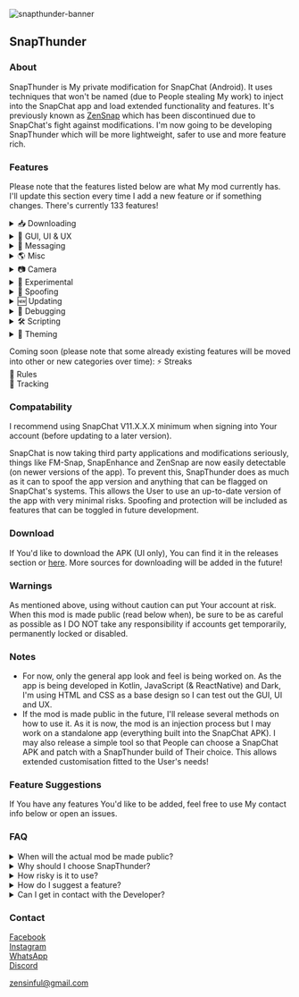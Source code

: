 ![snapthunder-banner](https://github.com/user-attachments/assets/f607a584-48cc-4b31-ab8c-17e34fd3c6f1)
## SnapThunder

### About
SnapThunder is My private modification for SnapChat (Android). It uses techniques that won't be named (due to People stealing My work) to inject into the SnapChat app and load extended functionality and features. It's previously known as [ZenSnap](https://github.com/SinfulZen/ZenSnap) which has been discontinued due to SnapChat's fight against modifications. I'm now going to be developing SnapThunder which will be more lightweight, safer to use and more feature rich.  

### Features  
Please note that the features listed below are what My mod currently has. I'll update this section every time I add a new feature or if something changes. There's currently 133 features!  

<details closed>
  <summary>📥 Downloading</summary>
   
  - `Media Downloading (Auto)`
  - `Self Media Download (Prevention)`
  - `Media Overlay Merging`
  - `Forced Image Format`
  - `Forced Voice Note Format`
  - `Profile Picture Download Button`
  - `Download Button (Opera)`
  - `Context Menu (Chat Downloading)`
  - `Media Logging`
  - `Custom Path Formatting` 
</details>

<details closed>
  <summary>🔌 GUI, UI & UX</summary>
  
  - `Friend Feed Menu Buttons` 
  - `Amoled Dark Mode`
  - `Friend Feed Message Preview` 
  - `Snap Preview`
  - `Bootstrap Override (Default Home Tab & Persistent App Appearance)`
  - `Enhanced Friend Map NameTags`
  - `Prevent Message Scrolling`
  - `Streak Expiration Info`
  - `Hide Friend Feed (Entry)`
  - `Hide Streak Restore Popups`
  - `Hide Quick Add (Friend Feed)`
  - `Hide Story Section` 
  - `Hide UI Components (Voice Record button, Call Buttons, etc)`
  - `Media Quick Info (Opera)`
  - `Old Bitmoji Selfie` 
  - `Disable SpotLight` 
  - `Hide SnapThunder Shortcut (Icon)`
  - `Vertical Story Viewer` 
  - `Message Indicators` 
  - `Stealth Mode Indicator` 
  - `Text Editing Override`
</details>  

<details closed>
  <summary>💬 Messaging</summary>
  
  - `Screenshot Detection Bypass` 
  - `Anonymous Story Viewing`
  - `Disable Story Rewatch Indicator`
  - `Hide "Peek-a-Peek"`
  - `Hide Bitmoji Presence` 
  - `Hide Typing Notifications` 
  - `Unlimited Snap Viewing`
  - `Auto Mark As Read` 
  - `Loop Media PlayBack`
  - `Disable Replay In Friend Feed`
  - `Half Swipe Notifier`
  - `Message Previewing`
  - `Call Confirmation`
  - `Message Auto Saving` 
  - `Prevent Notification Sending`
  - `Friend Actions Notifier`
  - `Enhanced Notifications` 
  - `Notifications Blacklist`
  - `Message Logging`
  - `Gallery Media Override`
  - `Media Metadata (Stripping)`
  - `Message Retention Policy (Bypass)`
  - `Message Action Restrictions (Bypass)`
  - `Remove Locked Group Status` 
 </details>

<details closed>
  <summary>🌎 Misc</summary>
 
  - `Enhanced Location`
  - `Location Update Suspending`
  - `Snapchat Plus` 
  - `Disable Confirmation Dialogs`
  - `Disable Metrics & Analytics`
  - `Disable Story Sections`
  - `Remove Ads`
  - `Disable Permission Requests`
  - `Disable Memories Snap Feed`
  - `Show Spotlight Comments Usernames` 
  - `Video Length Restriction (Bypass)`
  - `Default Video Playback Rate`
  - `Video Playback Rate (Slider)`
  - `Disable GMS Dialogs`
  - `Upload Source Quality (Forced)`
  - `Default Volume Controls (Forced)`
  - `Hide Active Music Status`
  - `Disable Snap Splitting`
</details>

<details closed>
  <summary>📷 Camera</summary>
  
  - `Disable Camera`
  - `Immersive Preview`
  - `Black Photos` 
  - `Custom Frame Rate  (Front & Back)`
  - `HEVC Recording`
  - `Camera Source Encoding (Forced)`
  - `Override Resolution (Front & Back)`
</details> 

<details closed>
  <summary>🧪 Experimental</summary>
  
  - `Session Events`
  - `Device Spoofing`
  - `Local Message Conversion`
  - `Enhanced Chat Action Menu`
  - `Media File Picker`
  - `Story Logging`
  - `Call Recording`
  - `Account Switcher`
  - `Message Editing` 
  - `App Passcode`
  - `Infinite Story Boosting`
  - `My Eyes Only Passcode (Bypass)`
  - `Disable SnapScore Delays`
  - `End-to-End Encryption`
  - `Beta Snapchat Plus Features`
  - `Custom Streaks Expiration (Formatting)`
  - `Friend Adding (Source Spoof)`
  - `Prevent Forced Logout`
</details>  

<details closed>
  <summary>🧿 Spoofing</summary>
   
  - `SnapChat Version`
  - `GMS Version`
  - `Installer Package Name`
  - `Device FingerPrint`
  - `Android ID`
  - `VPN Detection Prevention`
  - `Mock Location Detection Prevention`
  - `Randomize Persistent Device Token`
  - `Spoof IP Address`
  - `Spoof MAC Address`
  - `Spoof OS Status`
</details>

<details closed>
  <summary>🆕 Updating</summary>
   
  - `SnapChat Updates`
  - `SnapThunder Updates`
  - `Application Builds`
  - `App Debugging`

</details>

<details closed>
  <summary>🐞 Debugging</summary>
   
  - `Debug Logs`
  - `Logging`
  - `Config Management`
  - `Feature Loading`
  - `Auto Mapping`
  - `Security Implementations`

</details>

<details closed>
  <summary>🛠️ Scripting</summary>
   
  - `Script Store`
  - `Script Creator`
  - `Your Scripts`
  - `Upload To GitHub`
  - `Backup Scripts`
  - `Wipe Script Data`

</details>

<details closed>
  <summary>🎨 Theming</summary>
   
  - `Theme Store`
  - `Theme Creator`
  - `Default Themes`
  - `Experimental Theming`
  - `Your Themes`
  - `Upload To GitHub`
  - `Backup Themes`
  - `Wipe Theme Data`

</details>

Coming soon (please note that some already existing features will be moved into other or new categories over time):
⚡ Streaks  
📜 Rules  
🎯 Tracking    

### Compatability
I recommend using SnapChat V11.X.X.X minimum when signing into Your account (before updating to a later version).  

SnapChat is now taking third party applications and modifications seriously, things like FM-Snap, SnapEnhance and ZenSnap are now easily detectable (on newer versions of the app). To prevent this, SnapThunder does as much as it can to spoof the app version and anything that can be flagged on SnapChat's systems. This allows the User to use an up-to-date version of the app with very minimal risks. Spoofing and protection will be included as features that can be toggled in future development.  

### Download
If You'd like to download the APK (UI only), You can find it in the releases section or [here](https://github.com/SinfulZen/SnapThunder/releases/download/1.0.0/SnapThunder-UI.apk). More sources for downloading will be added in the future!

### Warnings
As mentioned above, using without caution can put Your account at risk. When this mod is made public (read below when), be sure to be as careful as possible as I DO NOT take any responsibility if accounts get temporarily, permanently locked or disabled.  

### Notes
- For now, only the general app look and feel is being worked on. As the app is being developed in Kotlin, JavaScript (& ReactNative) and Dark, I'm using HTML and CSS as a base design so I can test out the GUI, UI and UX.
- If the mod is made public in the future, I'll release several methods on how to use it. As it is now, the mod is an injection process but I may work on a standalone app (everything built into the SnapChat APK). I may also release a simple tool so that People can choose a SnapChat APK and patch with a SnapThunder build of Their choice. This allows extended customisation fitted to the User's needs!

### Feature Suggestions
If You have any features You'd like to be added, feel free to use My contact info below or open an issues.  

### FAQ  
<details closed>
  <summary>When will the actual mod be made public?</summary>
   
`It depends on how much attention the project gets. There's no point in releasing something if People aren't interested in it.`

</details>

<details closed>
  <summary>Why should I choose SnapThunder?</summary>
   
`That's a great question! For those who use SnapEnhance, SnapThunder is quite similar but is more lightweight, feature rich and safer to use.`

</details>

<details closed>
  <summary>How risky is it to use?</summary>
   
`SnapChat is now taking a stand against 3rd party installments and modifications. SnapThunder ensures that Your account won't be flagged. Of course it's not 100% fool-proof but I'd say 99% is good enough!`

</details>

<details closed>
  <summary>How do I suggest a feature?</summary>
   
`By getting in contact using the info at the bottom of the description or opening an issue.`

</details>

<details closed>
  <summary>Can I get in contact with the Developer?</summary>
   
`Of course You can! As mentioned above, use the contact info below or open an issue to get My attention and I'll reply ASAP. I will eventually create a Discord server and a Telegram group for My other Android mods.`

</details>

### Contact
[Facebook](https://facebook.com/sinful.zen)  
[Instagram](https://instagram.com/zen.sinful)  
[WhatsApp](https://wa.me/07551349188)  
[Discord](https://discord.com/users/785812234667556877)  

[zensinful@gmail.com](https://gmail.com)  
